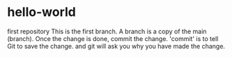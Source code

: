 # hello-world
first repository
This is the first branch. A branch is a copy of the main (branch). Once the change is done, commit the change. 'commit' is to tell Git to save the change. and git will ask you why you have made the change.
